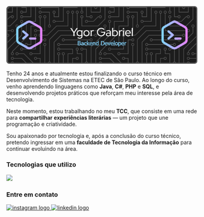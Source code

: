 ![Header](./github-header-image.png)


Tenho 24 anos e atualmente estou finalizando o curso técnico em Desenvolvimento de Sistemas na ETEC de São Paulo. Ao longo do curso, venho aprendendo linguagens como **Java**, **C#**, **PHP** e **SQL**, e desenvolvendo projetos práticos que reforçam meu interesse pela área de tecnologia.

Neste momento, estou trabalhando no meu **TCC**, que consiste em uma rede para **compartilhar experiências literárias** — um projeto que une programação e criatividade.

Sou apaixonado por tecnologia e, após a conclusão do curso técnico, pretendo ingressar em uma **faculdade de Tecnologia da Informação** para continuar evoluindo na área.


### Tecnologias que utilizo
<p >
  <a href="https://skillicons.dev">
    <img src="https://skillicons.dev/icons?i=java,cs,html,css,js,php,androidstudio" />
  </a>
</p>

### Entre em contato

<div align="left">
    <a href="https://www.instagram.com/ygor1z/" target="_blank">
    <img src="https://img.shields.io/static/v1?message=Instagram&logo=instagram&label=&color=E4405F&logoColor=white&labelColor=&style=for-the-badge" height="35" alt="instagram logo" />
  </a>
  <a href="https://www.linkedin.com/in/ygor-gabriel-silva-73b9b4229/" target="_blank">
    <img src="https://img.shields.io/static/v1?message=LinkedIn&logo=linkedin&label=&color=0077B5&logoColor=white&labelColor=&style=for-the-badge" height="35" alt="linkedin logo" />
  </a>
</div>
